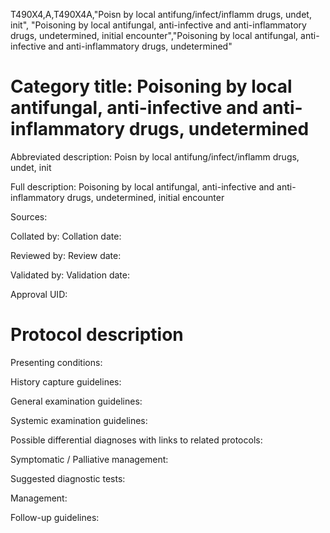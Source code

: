 T490X4,A,T490X4A,"Poisn by local antifung/infect/inflamm drugs, undet, init", "Poisoning by local antifungal, anti-infective and anti-inflammatory drugs, undetermined, initial encounter","Poisoning by local antifungal, anti-infective and anti-inflammatory drugs, undetermined"
# Category title: Poisoning by local antifungal, anti-infective and anti-inflammatory drugs, undetermined

Abbreviated description: Poisn by local antifung/infect/inflamm drugs, undet, init

Full description: Poisoning by local antifungal, anti-infective and anti-inflammatory drugs, undetermined, initial encounter

Sources:

Collated by:
Collation date:

Reviewed by:
Review date:

Validated by:
Validation date:

Approval UID:

# Protocol description

Presenting conditions:

History capture guidelines:

General examination guidelines:

Systemic examination guidelines:

Possible differential diagnoses with links to related protocols:

Symptomatic / Palliative management:

Suggested diagnostic tests:

Management:

Follow-up guidelines:
